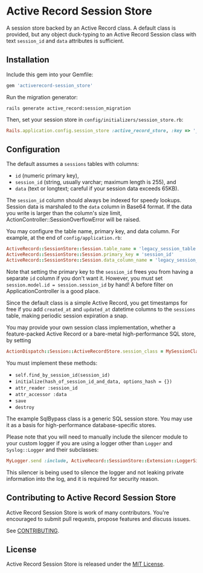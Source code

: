 Active Record Session Store
===========================

A session store backed by an Active Record class. A default class is
provided, but any object duck-typing to an Active Record Session class
with text `session_id` and `data` attributes is sufficient.

Installation
------------

Include this gem into your Gemfile:

```ruby
gem 'activerecord-session_store'
```

Run the migration generator:

    rails generate active_record:session_migration

Then, set your session store in `config/initializers/session_store.rb`:

```ruby
Rails.application.config.session_store :active_record_store, :key => '_my_app_session'
```

Configuration
--------------

The default assumes a `sessions` tables with columns:

*  `id` (numeric primary key),
*  `session_id` (string, usually varchar; maximum length is 255), and
*  `data` (text or longtext; careful if your session data exceeds 65KB).

The `session_id` column should always be indexed for speedy lookups.
Session data is marshaled to the `data` column in Base64 format.
If the data you write is larger than the column's size limit,
ActionController::SessionOverflowError will be raised.

You may configure the table name, primary key, and data column.
For example, at the end of `config/application.rb`:

```ruby
ActiveRecord::SessionStore::Session.table_name = 'legacy_session_table'
ActiveRecord::SessionStore::Session.primary_key = 'session_id'
ActiveRecord::SessionStore::Session.data_column_name = 'legacy_session_data'
```

Note that setting the primary key to the `session_id` frees you from
having a separate `id` column if you don't want it. However, you must
set `session.model.id = session.session_id` by hand!  A before filter
on ApplicationController is a good place.

Since the default class is a simple Active Record, you get timestamps
for free if you add `created_at` and `updated_at` datetime columns to
the `sessions` table, making periodic session expiration a snap.

You may provide your own session class implementation, whether a
feature-packed Active Record or a bare-metal high-performance SQL
store, by setting

```ruby
ActionDispatch::Session::ActiveRecordStore.session_class = MySessionClass
```

You must implement these methods:

* `self.find_by_session_id(session_id)`
* `initialize(hash_of_session_id_and_data, options_hash = {})`
* `attr_reader :session_id`
* `attr_accessor :data`
* `save`
* `destroy`

The example SqlBypass class is a generic SQL session store. You may
use it as a basis for high-performance database-specific stores.

Please note that you will need to manually include the silencer module to your
custom logger if you are using a logger other than `Logger` and `Syslog::Logger`
and their subclasses:

```ruby
MyLogger.send :include, ActiveRecord::SessionStore::Extension::LoggerSilencer
```

This silencer is being used to silence the logger and not leaking private
information into the log, and it is required for security reason.

## Contributing to Active Record Session Store

Active Record Session Store is work of many contributors. You're encouraged to submit pull requests, propose features and discuss issues.

See [CONTRIBUTING](CONTRIBUTING.md).

## License
Active Record Session Store is released under the [MIT License](MIT-LICENSE).
